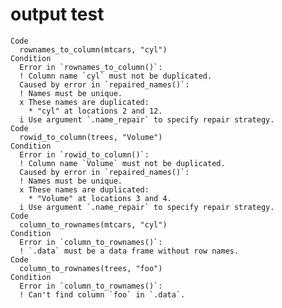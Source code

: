 # output test

    Code
      rownames_to_column(mtcars, "cyl")
    Condition
      Error in `rownames_to_column()`:
      ! Column name `cyl` must not be duplicated.
      Caused by error in `repaired_names()`:
      ! Names must be unique.
      x These names are duplicated:
        * "cyl" at locations 2 and 12.
      i Use argument `.name_repair` to specify repair strategy.
    Code
      rowid_to_column(trees, "Volume")
    Condition
      Error in `rowid_to_column()`:
      ! Column name `Volume` must not be duplicated.
      Caused by error in `repaired_names()`:
      ! Names must be unique.
      x These names are duplicated:
        * "Volume" at locations 3 and 4.
      i Use argument `.name_repair` to specify repair strategy.
    Code
      column_to_rownames(mtcars, "cyl")
    Condition
      Error in `column_to_rownames()`:
      ! `.data` must be a data frame without row names.
    Code
      column_to_rownames(trees, "foo")
    Condition
      Error in `column_to_rownames()`:
      ! Can't find column `foo` in `.data`.

